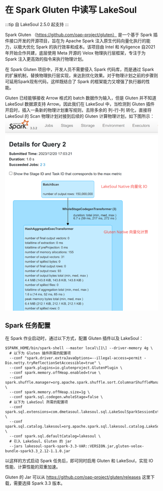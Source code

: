 # 在 Spark Gluten 中读写 LakeSoul

:::tip
自 LakeSoul 2.5.0 起支持
:::

Spark Gluten （https://github.com/oap-project/gluten） 是一个基于 Spark 插件接口开发的开源项目，旨在为 Apache Spark 注入原生代码向量化执行的能力，以极大优化 Spark 的执行效率和成本。该项目由 Intel 和 Kyligence 自2021年开始合作共建，底层使用 Meta 开源的 Velox 物理执行层框架，专注于为 Spark 注入更高效的指令来执行物理计划。

在 Spark Gluten 项目中，开发人员不需要侵入 Spark 代码库，而是通过 Spark 的扩展机制，替换物理执行层实现，来达到优化效果。对于物理计划之前的步骤则可延用Spark现有代码，这样既结合了 Spark 的框架能力又增强了执行器的性能。

Gluten 已经能够接收 Arrow 格式的 batch 数据作为输入，但是 Gluten 并不知道 LakeSoul 数据源支持 Arrow。因此我们在 LakeSoul 中，当检测到 Gluten 插件开启时，插入一条新的物理计划重写规则，去除多余的 列-行-列 转化，直接将 LakeSoul 的 Scan 物理计划对接到后续的 Gluten 计算物理计划，如下图所示：
![lakesoul-gluten](lakesoul-gluten.png)

## Spark 任务配置
在 Spark 作业启动时，通过以下方式，配置 Gluten 插件以及 LakeSoul：
```shell
$SPARK_HOME/bin/spark-shell --master local\[1\] --driver-memory 4g \
  # 以下为 Gluten 插件所需的配置项
  --conf "spark.driver.extraJavaOptions=--illegal-access=permit -Dio.netty.tryReflectionSetAccessible=true" \
  --conf spark.plugins=io.glutenproject.GlutenPlugin \
  --conf spark.memory.offHeap.enabled=true \
  --conf spark.shuffle.manager=org.apache.spark.shuffle.sort.ColumnarShuffleManager \
  --conf spark.memory.offHeap.size=1g \
  --conf spark.sql.codegen.wholeStage=false \
  # 以下为 LakeSoul 所需的配置项
  --conf spark.sql.extensions=com.dmetasoul.lakesoul.sql.LakeSoulSparkSessionExtension \
  --conf spark.sql.catalog.lakesoul=org.apache.spark.sql.lakesoul.catalog.LakeSoulCatalog \
  --conf spark.sql.defaultCatalog=lakesoul \
  # 引入 LakeSoul、Gluten 的 jar
  --jars lakesoul-spark-spark-3.3-VAR::VERSION.jar,gluten-velox-bundle-spark3.3_2.12-1.1.0.jar
```
以这样的方式启动 Spark 任务后，即可同时启用 Gluten 和 LakeSoul，实现 IO 性能、计算性能的双重加速。

Gluten 的 Jar 可以从 https://github.com/oap-project/gluten/releases 这里下载，需要选择 Spark 3.3 版本。